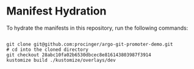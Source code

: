 
# Manifest Hydration

To hydrate the manifests in this repository, run the following commands:

```shell

git clone git@github.com:procinger/argo-git-promoter-demo.git
# cd into the cloned directory
git checkout 28abc10fa02b6530dbcec8e816143803987f3914
kustomize build ./kustomize/overlays/dev
```